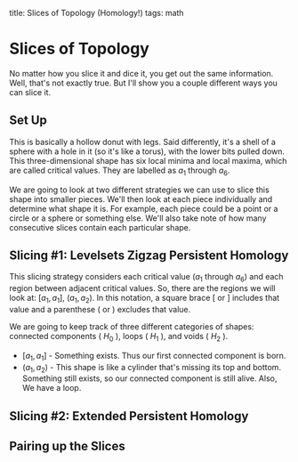 title: Slices of Topology (Homology!)
tags: math

# Slices of Topology

No matter how you slice it and dice it, you get out the same information. Well, that's not exactly true. But I'll show you a couple different ways you can slice it.

## Set Up

This is basically a hollow donut with legs. Said differently, it's a shell of a sphere with a hole in it (so it's like a torus), with the lower bits pulled down. This three-dimensional shape has six local minima and local maxima, which are called critical values. They are labelled as $a_1$ through $a_6$.

We are going to look at two different strategies we can use to slice this shape into smaller pieces. We'll then look at each piece individually and determine what shape it is. For example, each piece could be a point or a circle or a sphere or something else. We'll also take note of how many consecutive slices contain each particular shape.

## Slicing #1: Levelsets Zigzag Persistent Homology

This slicing strategy considers each critical value ($a_1$ through $a_6$) and each region between adjacent critical values. So, there are the regions we will look at: $[a_1, a_1]$, $(a_1, a_2)$. In this notation, a square brace $[$ or $]$ includes that value and a parenthese $($ or $)$ excludes that value.

We are going to keep track of three different categories of shapes: connected components ( $H_0$ ), loops ( $H_1$ ), and voids ( $H_2$ ). 

- $[a_1, a_1]$ - Something exists. Thus our first connected component is born. 
- $(a_1, a_2)$ - This shape is like a cylinder that's missing its top and bottom. Something still exists, so our connected component is still alive. Also, We have a loop.

## Slicing #2: Extended Persistent Homology

## Pairing up the Slices


